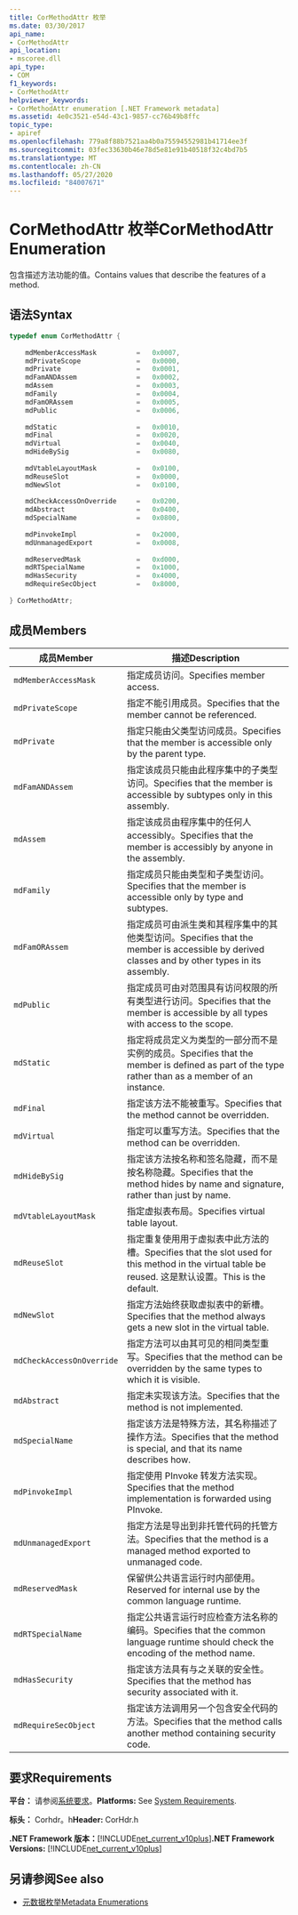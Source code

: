 ```yaml
---
title: CorMethodAttr 枚举
ms.date: 03/30/2017
api_name:
- CorMethodAttr
api_location:
- mscoree.dll
api_type:
- COM
f1_keywords:
- CorMethodAttr
helpviewer_keywords:
- CorMethodAttr enumeration [.NET Framework metadata]
ms.assetid: 4e0c3521-e54d-43c1-9857-cc76b49b8ffc
topic_type:
- apiref
ms.openlocfilehash: 779a8f88b7521aa4b0a75594552981b41714ee3f
ms.sourcegitcommit: 03fec33630b46e78d5e81e91b40518f32c4bd7b5
ms.translationtype: MT
ms.contentlocale: zh-CN
ms.lasthandoff: 05/27/2020
ms.locfileid: "84007671"
---
```

# <a name="cormethodattr-enumeration"></a><span data-ttu-id="00f9e-102">CorMethodAttr 枚举</span><span class="sxs-lookup"><span data-stu-id="00f9e-102">CorMethodAttr Enumeration</span></span>
<span data-ttu-id="00f9e-103">包含描述方法功能的值。</span><span class="sxs-lookup"><span data-stu-id="00f9e-103">Contains values that describe the features of a method.</span></span>  
  
## <a name="syntax"></a><span data-ttu-id="00f9e-104">语法</span><span class="sxs-lookup"><span data-stu-id="00f9e-104">Syntax</span></span>  
  
```cpp  
typedef enum CorMethodAttr {  
  
    mdMemberAccessMask          =   0x0007,  
    mdPrivateScope              =   0x0000,  
    mdPrivate                   =   0x0001,  
    mdFamANDAssem               =   0x0002,  
    mdAssem                     =   0x0003,  
    mdFamily                    =   0x0004,  
    mdFamORAssem                =   0x0005,  
    mdPublic                    =   0x0006,  
  
    mdStatic                    =   0x0010,  
    mdFinal                     =   0x0020,  
    mdVirtual                   =   0x0040,  
    mdHideBySig                 =   0x0080,  
  
    mdVtableLayoutMask          =   0x0100,  
    mdReuseSlot                 =   0x0000,  
    mdNewSlot                   =   0x0100,  
  
    mdCheckAccessOnOverride     =   0x0200,  
    mdAbstract                  =   0x0400,  
    mdSpecialName               =   0x0800,  
  
    mdPinvokeImpl               =   0x2000,  
    mdUnmanagedExport           =   0x0008,  
  
    mdReservedMask              =   0xd000,  
    mdRTSpecialName             =   0x1000,  
    mdHasSecurity               =   0x4000,  
    mdRequireSecObject          =   0x8000,  
  
} CorMethodAttr;  
```  
  
## <a name="members"></a><span data-ttu-id="00f9e-105">成员</span><span class="sxs-lookup"><span data-stu-id="00f9e-105">Members</span></span>  
  
|<span data-ttu-id="00f9e-106">成员</span><span class="sxs-lookup"><span data-stu-id="00f9e-106">Member</span></span>|<span data-ttu-id="00f9e-107">描述</span><span class="sxs-lookup"><span data-stu-id="00f9e-107">Description</span></span>|  
|------------|-----------------|  
|`mdMemberAccessMask`|<span data-ttu-id="00f9e-108">指定成员访问。</span><span class="sxs-lookup"><span data-stu-id="00f9e-108">Specifies member access.</span></span>|  
|`mdPrivateScope`|<span data-ttu-id="00f9e-109">指定不能引用成员。</span><span class="sxs-lookup"><span data-stu-id="00f9e-109">Specifies that the member cannot be referenced.</span></span>|  
|`mdPrivate`|<span data-ttu-id="00f9e-110">指定只能由父类型访问成员。</span><span class="sxs-lookup"><span data-stu-id="00f9e-110">Specifies that the member is accessible only by the parent type.</span></span>|  
|`mdFamANDAssem`|<span data-ttu-id="00f9e-111">指定该成员只能由此程序集中的子类型访问。</span><span class="sxs-lookup"><span data-stu-id="00f9e-111">Specifies that the member is accessible by subtypes only in this assembly.</span></span>|  
|`mdAssem`|<span data-ttu-id="00f9e-112">指定该成员由程序集中的任何人 accessibly。</span><span class="sxs-lookup"><span data-stu-id="00f9e-112">Specifies that the member is accessibly by anyone in the assembly.</span></span>|  
|`mdFamily`|<span data-ttu-id="00f9e-113">指定成员只能由类型和子类型访问。</span><span class="sxs-lookup"><span data-stu-id="00f9e-113">Specifies that the member is accessible only by type and subtypes.</span></span>|  
|`mdFamORAssem`|<span data-ttu-id="00f9e-114">指定成员可由派生类和其程序集中的其他类型访问。</span><span class="sxs-lookup"><span data-stu-id="00f9e-114">Specifies that the member is accessible by derived classes and by other types in its assembly.</span></span>|  
|`mdPublic`|<span data-ttu-id="00f9e-115">指定成员可由对范围具有访问权限的所有类型进行访问。</span><span class="sxs-lookup"><span data-stu-id="00f9e-115">Specifies that the member is accessible by all types with access to the scope.</span></span>|  
|`mdStatic`|<span data-ttu-id="00f9e-116">指定将成员定义为类型的一部分而不是实例的成员。</span><span class="sxs-lookup"><span data-stu-id="00f9e-116">Specifies that the member is defined as part of the type rather than as a member of an instance.</span></span>|  
|`mdFinal`|<span data-ttu-id="00f9e-117">指定该方法不能被重写。</span><span class="sxs-lookup"><span data-stu-id="00f9e-117">Specifies that the method cannot be overridden.</span></span>|  
|`mdVirtual`|<span data-ttu-id="00f9e-118">指定可以重写方法。</span><span class="sxs-lookup"><span data-stu-id="00f9e-118">Specifies that the method can be overridden.</span></span>|  
|`mdHideBySig`|<span data-ttu-id="00f9e-119">指定该方法按名称和签名隐藏，而不是按名称隐藏。</span><span class="sxs-lookup"><span data-stu-id="00f9e-119">Specifies that the method hides by name and signature, rather than just by name.</span></span>|  
|`mdVtableLayoutMask`|<span data-ttu-id="00f9e-120">指定虚拟表布局。</span><span class="sxs-lookup"><span data-stu-id="00f9e-120">Specifies virtual table layout.</span></span>|  
|`mdReuseSlot`|<span data-ttu-id="00f9e-121">指定重复使用用于虚拟表中此方法的槽。</span><span class="sxs-lookup"><span data-stu-id="00f9e-121">Specifies that the slot used for this method in the virtual table be reused.</span></span> <span data-ttu-id="00f9e-122">这是默认设置。</span><span class="sxs-lookup"><span data-stu-id="00f9e-122">This is the default.</span></span>|  
|`mdNewSlot`|<span data-ttu-id="00f9e-123">指定方法始终获取虚拟表中的新槽。</span><span class="sxs-lookup"><span data-stu-id="00f9e-123">Specifies that the method always gets a new slot in the virtual table.</span></span>|  
|`mdCheckAccessOnOverride`|<span data-ttu-id="00f9e-124">指定方法可以由其可见的相同类型重写。</span><span class="sxs-lookup"><span data-stu-id="00f9e-124">Specifies that the method can be overridden by the same types to which it is visible.</span></span>|  
|`mdAbstract`|<span data-ttu-id="00f9e-125">指定未实现该方法。</span><span class="sxs-lookup"><span data-stu-id="00f9e-125">Specifies that the method is not implemented.</span></span>|  
|`mdSpecialName`|<span data-ttu-id="00f9e-126">指定该方法是特殊方法，其名称描述了操作方法。</span><span class="sxs-lookup"><span data-stu-id="00f9e-126">Specifies that the method is special, and that its name describes how.</span></span>|  
|`mdPinvokeImpl`|<span data-ttu-id="00f9e-127">指定使用 PInvoke 转发方法实现。</span><span class="sxs-lookup"><span data-stu-id="00f9e-127">Specifies that the method implementation is forwarded using PInvoke.</span></span>|  
|`mdUnmanagedExport`|<span data-ttu-id="00f9e-128">指定方法是导出到非托管代码的托管方法。</span><span class="sxs-lookup"><span data-stu-id="00f9e-128">Specifies that the method is a managed method exported to unmanaged code.</span></span>|  
|`mdReservedMask`|<span data-ttu-id="00f9e-129">保留供公共语言运行时内部使用。</span><span class="sxs-lookup"><span data-stu-id="00f9e-129">Reserved for internal use by the common language runtime.</span></span>|  
|`mdRTSpecialName`|<span data-ttu-id="00f9e-130">指定公共语言运行时应检查方法名称的编码。</span><span class="sxs-lookup"><span data-stu-id="00f9e-130">Specifies that the common language runtime should check the encoding of the method name.</span></span>|  
|`mdHasSecurity`|<span data-ttu-id="00f9e-131">指定该方法具有与之关联的安全性。</span><span class="sxs-lookup"><span data-stu-id="00f9e-131">Specifies that the method has security associated with it.</span></span>|  
|`mdRequireSecObject`|<span data-ttu-id="00f9e-132">指定该方法调用另一个包含安全代码的方法。</span><span class="sxs-lookup"><span data-stu-id="00f9e-132">Specifies that the method calls another method containing security code.</span></span>|  
  
## <a name="requirements"></a><span data-ttu-id="00f9e-133">要求</span><span class="sxs-lookup"><span data-stu-id="00f9e-133">Requirements</span></span>  
 <span data-ttu-id="00f9e-134">**平台：** 请参阅[系统要求](../../get-started/system-requirements.md)。</span><span class="sxs-lookup"><span data-stu-id="00f9e-134">**Platforms:** See [System Requirements](../../get-started/system-requirements.md).</span></span>  
  
 <span data-ttu-id="00f9e-135">**标头：** Corhdr。h</span><span class="sxs-lookup"><span data-stu-id="00f9e-135">**Header:** CorHdr.h</span></span>  
  
 <span data-ttu-id="00f9e-136">**.NET Framework 版本：**[!INCLUDE[net_current_v10plus](../../../../includes/net-current-v10plus-md.md)]</span><span class="sxs-lookup"><span data-stu-id="00f9e-136">**.NET Framework Versions:** [!INCLUDE[net_current_v10plus](../../../../includes/net-current-v10plus-md.md)]</span></span>  
  
## <a name="see-also"></a><span data-ttu-id="00f9e-137">另请参阅</span><span class="sxs-lookup"><span data-stu-id="00f9e-137">See also</span></span>

- [<span data-ttu-id="00f9e-138">元数据枚举</span><span class="sxs-lookup"><span data-stu-id="00f9e-138">Metadata Enumerations</span></span>](metadata-enumerations.md)
